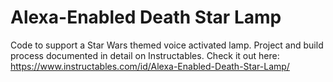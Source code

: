 # Alexa-Enabled Death Star Lamp

Code to support a Star Wars themed voice activated lamp. Project and build process documented in detail on Instructables.
Check it out here: https://www.instructables.com/id/Alexa-Enabled-Death-Star-Lamp/
